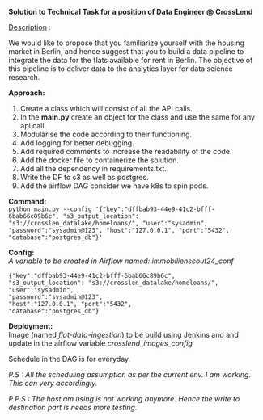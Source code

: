 **Solution to Technical Task for a position of Data Engineer @ CrossLend**

[Description](https://github.com/crosslend/data_engineer_coding_exercise) :

We would like to propose that you familiarize yourself with the housing market in Berlin, and hence suggest that you to build a data pipeline to integrate the data for the flats available for rent in Berlin. The  objective of this pipeline is to deliver data to the analytics layer for data science research.

**Approach:**
1. Create a class which will consist of all the API calls.
2. In the **main.py** create an object for the class and use the same
   for any api call.
3. Modularise the code according to their functioning.
4. Add logging for better debugging.
5. Add required comments to increase the readability of the code.
6. Add the docker file to containerize the solution.
7. Add all the dependency in requirements.txt.
8. Write the DF to s3 as well as postgres.
9. Add the airflow DAG consider we have k8s to spin pods.

**Command:**  
`python main.py
--config '{"key":"dffbab93-44e9-41c2-bfff-6bab66c89b6c", "s3_output_location": "s3://crosslen_datalake/homeloans/",
"user":"sysadmin", "password":"sysadmin@123", "host":"127.0.0.1",
"port":"5432", "database":"postgres_db"}'`

**Config:**  
*A variable to be created in Airflow named: immobilienscout24_conf*

    {"key":"dffbab93-44e9-41c2-bfff-6bab66c89b6c",
    "s3_output_location": "s3://crosslen_datalake/homeloans/",  
    "user":"sysadmin",  
    "password":"sysadmin@123",  
    "host":"127.0.0.1", "port":"5432",  
    "database":"postgres_db"}

**Deployment:**  
Image (named *flat-data-ingestion*) to be build using Jenkins and and update in the airflow variable  *crosslend_images_config*

Schedule in the DAG is for everyday.

*P.S : All the scheduling assumption as per the current env. I am working. This can very accordingly.*

*P.P.S : The host am using is not working anymore. Hence the write to destination part is needs more testing.*

